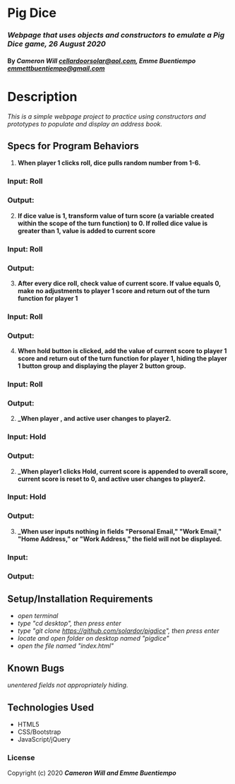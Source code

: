 # Pig Dice

### _Webpage that uses objects and constructors to emulate a Pig Dice game, 26 August 2020_

#### By _**Cameron Will <cellardoorsolar@aol.com>, Emme Buentiempo <emmettbuentiempo@gmail.com>**_

# Description

_This is a simple webpage project to practice using constructors and prototypes to populate and display an address book._

## Specs for Program Behaviors
1. **When player 1 clicks roll, dice pulls random number from 1-6.**
### Input: Roll
### Output: 

2. **If dice value is 1, transform value of turn score (a variable created within the scope of the turn function) to 0. If rolled dice value is greater than 1, value is added to current score**
### Input: Roll
### Output: 

3. **After every dice roll, check value of current score. If value equals 0, make no adjustments to player 1 score and return out of the turn function for player 1**
### Input: Roll
### Output: 

4. **When hold button is clicked, add the value of current score to player 1 score and return out of the turn function for player 1, hiding the player 1 button group and displaying the player 2 button group.**
### Input: Roll
### Output: 

2. **_When player , and active user changes to player2.**
### Input: Hold
### Output: 

2. **_When player1 clicks Hold, current score is appended to overall score, current score is reset to 0, and active user changes to player2.**
### Input: Hold
### Output: 

3. **_When user inputs nothing in fields "Personal Email," "Work Email," "Home Address," or "Work Address," the field will not be displayed.**
### Input: 
### Output: 


## Setup/Installation Requirements

* _open terminal_
* _type "cd desktop", then press enter_
* _type "git clone https://github.com/solardor/pigdice", then press enter_
* _locate and open folder on desktop named "pigdice"_
* _open the file named "index.html"_

## Known Bugs

_unentered fields not appropriately hiding._

## Technologies Used

* HTML5
* CSS/Bootstrap
* JavaScript/jQuery

### License

Copyright (c) 2020 **_Cameron Will and Emme Buentiempo_**
